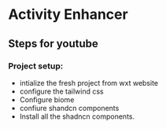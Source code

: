 # Activity Enhancer

## Steps for youtube

### Project setup:

- intialize the fresh project from wxt website
- configure the tailwind css
- Configure biome
- confiure shandcn components
- Install all the shadncn components.